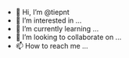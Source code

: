 - 👋 Hi, I’m @tiepnt
- 👀 I’m interested in ...
- 🌱 I’m currently learning ...
- 💞️ I’m looking to collaborate on ...
- 📫 How to reach me ...

<!---
tiepnt/tiepnt is a ✨ special ✨ repository because its `README.md` (this file) appears on your GitHub profile.
You can click the Preview link to take a look at your changes.
--->
